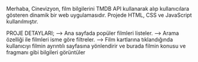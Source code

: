 Merhaba,
Cinevizyon, film bilgilerini TMDB API kullanarak alıp kullanıcılara gösteren dinamik bir web uygulamasıdır. Projede HTML, CSS ve JavaScript kullanılmıştır.

PROJE DETAYLARI;
--> Ana sayfada popüler filmleri listeler.
--> Arama özelliği ile filmleri isme göre filtreler.
--> Film kartlarına tıklandığında kullanıcıyı filmin ayrıntılı sayfasına yönlendirir ve burada filmin konusu ve fragmanı gibi bilgileri görüntüler




